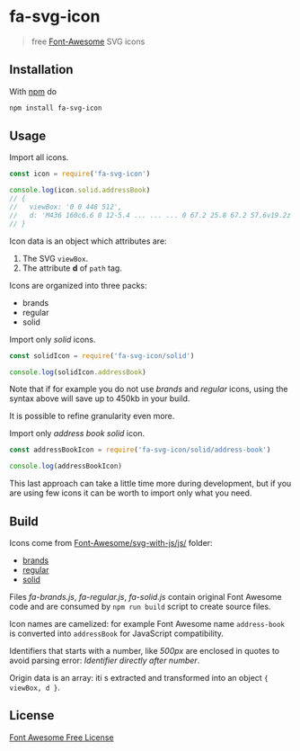 # fa-svg-icon

> free [Font-Awesome] SVG icons

## Installation

With [npm](https://www.npmjs.com/) do

```bash
npm install fa-svg-icon
```

## Usage

Import all icons.

```javascript
const icon = require('fa-svg-icon')

console.log(icon.solid.addressBook)
// {
//   viewBox: '0 0 448 512',
//   d: 'M436 160c6.6 0 12-5.4 ... ... ... 0 67.2 25.8 67.2 57.6v19.2z'
// }
```

Icon data is an object which attributes are:

1. The SVG `viewBox`.
2. The attribute **d** of `path` tag.

Icons are organized into three packs:

* brands
* regular
* solid

Import only *solid* icons.

```javascript
const solidIcon = require('fa-svg-icon/solid')

console.log(solidIcon.addressBook)
```

Note that if for example you do not use *brands* and *regular* icons, using the
syntax above will save up to 450kb in your build.

It is possible to refine granularity even more.

Import only *address book solid* icon.

```javascript
const addressBookIcon = require('fa-svg-icon/solid/address-book')

console.log(addressBookIcon)
```

This last approach can take a little time more during development, but if
you are using few icons it can be worth to import only what you need.

## Build

Icons come from [Font-Awesome/svg-with-js/js/](https://github.com/FortAwesome/Font-Awesome/tree/5.2.0/svg-with-js/js) folder:

* [brands](https://github.com/FortAwesome/Font-Awesome/tree/5.2.0/svg-with-js/js/fa-brands.js)
* [regular](https://github.com/FortAwesome/Font-Awesome/tree/5.2.0/svg-with-js/js/fa-regular.js)
* [solid](https://github.com/FortAwesome/Font-Awesome/tree/5.2.0/svg-with-js/js/fa-solid.js)

Files *fa-brands.js*, *fa-regular.js*, *fa-solid.js* contain original
Font Awesome code and are consumed by `npm run build` script to create
source files.

Icon names are camelized: for example Font Awesome name `address-book` is
converted into `addressBook` for JavaScript compatibility.

Identifiers that starts with a number, like *500px* are enclosed in quotes to
avoid parsing error: *Identifier directly after number*.

Origin data is an array: iti s extracted and transformed into an object `{ viewBox, d }`.

## License

[Font Awesome Free License](https://github.com/FortAwesome/Font-Awesome/blob/master/LICENSE.txt)

[Font-Awesome]: https://fontawesome.com/ "Font Awesome"

